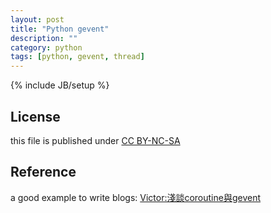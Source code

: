 ```yaml
---
layout: post
title: "Python gevent"
description: ""
category: python
tags: [python, gevent, thread]
---
```

{% include JB/setup %}
## License
this file is published under [CC BY-NC-SA](http://creativecommons.org/licenses/by-nc-sa/3.0/)

## Reference
a good example to write blogs: [Victor:淺談coroutine與gevent](http://blog.ez2learn.com/2010/07/17/talk-about-coroutine-and-gevent/)
